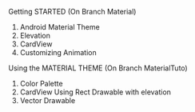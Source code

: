 Getting STARTED (On Branch Material)

1. Android Material Theme
2. Elevation <Scattering shadow like>
3. CardView
4. Customizing Animation <Transition Animation between the activities>


Using the MATERIAL THEME (On Branch MaterialTuto)

1. Color Palette
2. CardView Using Rect Drawable with elevation
3. Vector Drawable

